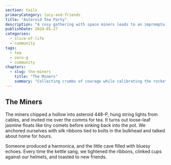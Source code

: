 ```yaml
---
section: tails
primaryCategory: lucy-and-friends
title: "Asteroid Tea Party"
description: "A cosy gathering with space miners leads to an impromptu tea ceremony in low gravity."
publishDate: 2024-05-27
categories:
  - slice-of-life
  - community
tags:
  - tea
  - zero-g
  - community
chapters:
  - slug: the-miners
    title: "The Miners"
    summary: "Collecting crumbs of courage while calibrating the rocket under Lucy's watchful eye."
---
```

## The Miners
The miners chipped a hollow into asteroid 448-P, hung string lights from cables, and invited me over the comms for tea. It turns
out loose-leaf jasmine floats like tiny comets before sinking back into the pot. We anchored ourselves with silk ribbons tied to
bolts in the bulkhead and talked about home for hours.

Someone produced a harmonica, and the little cave filled with bluesy echoes. Every time the kettle sang, we tightened the
ribbons, clinked cups against our helmets, and toasted to new friends.

